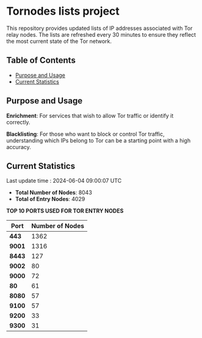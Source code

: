 # Tornodes lists project

This repository provides updated lists of IP addresses associated with Tor relay nodes. The lists are refreshed every 30 minutes to ensure they reflect the most current state of the Tor network.

## Table of Contents

- [Purpose and Usage](#purpose-and-usage)
- [Current Statistics](#current-statistics)


## Purpose and Usage

**Enrichment**: For services that wish to allow Tor traffic or identify it correctly.

**Blacklisting**: For those who want to block or control Tor traffic, understanding which IPs belong to Tor can be a starting point with a high accuracy.

## Current Statistics

Last update time : 2024-06-04 09:00:07 UTC

- **Total Number of Nodes**: 8043
- **Total of Entry Nodes**: 4029

**TOP 10 PORTS USED FOR TOR ENTRY NODES**

| **Port** | **Number of Nodes** |
|------|-----------------|
| **443**   | 1362  |
| **9001**   | 1316  |
| **8443**   | 127  |
| **9002**   | 80  |
| **9000**   | 72  |
| **80**   | 61  |
| **8080**   | 57  |
| **9100**   | 57  |
| **9200**   | 33  |
| **9300**   | 31  |

